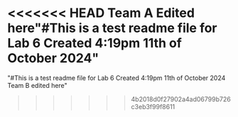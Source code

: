 <<<<<<< HEAD
Team A Edited here"#This is a test readme file for Lab 6 Created 4:19pm 11th of October 2024" 
=======
"#This is a test readme file for Lab 6 Created 4:19pm 11th of October 2024 Team B edited here" 
>>>>>>> 4b2018d0f27902a4ad06799b726c3eb3f99f8611

